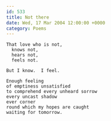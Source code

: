 ```yaml
---
id: 533
title: Not there
date: Wed, 17 Mar 2004 12:00:00 +0000
category: Poems
---
```


    That love who is not,  
      knows not,  
      hears not,  
      feels not.

    But I know.  I feel.

    Enough feeling  
    of emptiness unsatisfied  
    to comprehend every unheard sorrow  
    every uncast shadow  
    ever corner  
    round which my hopes are caught  
    waiting for tomorrow.


